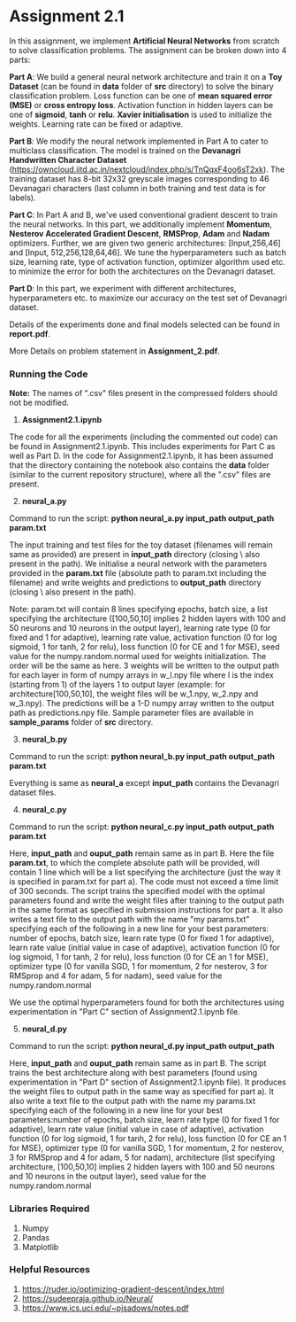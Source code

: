 # Assignment 2.1

In this assignment, we implement **Artificial Neural Networks** from scratch to solve classification problems. The assignment can be broken down into 4 parts:

**Part A**: We build a general neural network architecture and train it on a **Toy Dataset** (can be found in **data** folder of **src** directory) to solve the binary classification problem. Loss function can be one of **mean squared error (MSE)** or **cross entropy loss**. Activation function in hidden layers can be one of **sigmoid**, **tanh** or **relu**. **Xavier initialisation** is used to initialize the weights. Learning rate can be fixed or adaptive.

**Part B**: We modify the neural network implemented in Part A to cater to multiclass classification. The model is trained on the **Devanagri Handwritten Character Dataset** (https://owncloud.iitd.ac.in/nextcloud/index.php/s/TnQqxF4oo6sT2xk). The training dataset has 8-bit 32x32 greyscale images corresponding to 46
Devanagari characters (last column in both training and test data is for labels). 

**Part C**: In Part A and B, we've used conventional gradient descent to train the neural networks. In this part, we additionally implement **Momentum**, **Nesterov Accelerated Gradient Descent**, **RMSProp**, **Adam** and **Nadam** optimizers. Further, we are given two generic architectures: \[Input,256,46]  and \[Input, 512,256,128,64,46]. We tune the hyperparameters such as batch size, learning rate, type of activation function, optimizer algorithm used etc. to minimize the error for both the architectures on the Devanagri dataset. 

**Part D**: In this part, we experiment with different architectures, hyperparameters etc. to maximize our accuracy on the test set of Devanagri dataset.

Details of the experiments done and final models selected can be found in **report.pdf**.

More Details on problem statement in **Assignment_2.pdf**.

### Running the Code

**Note:** The names of ".csv" files present in the compressed folders should not be modified.

1. **Assignment2.1.ipynb**

The code for all the experiments (including the commented out code) can be found in Assignment2.1.ipynb. This includes experiments for Part C as well as Part D. In the code for Assignment2.1.ipynb, it has been assumed that the directory containing the notebook also contains the **data** folder (similar to the current repository structure), where all the ".csv" files are present. 


2. **neural_a.py**

Command to run the script: **python neural_a.py input_path output_path param.txt**

The input training and test files for the toy dataset (filenames will remain same as provided) are present in **input_path** directory (closing \ also present in the path). We initialise a neural network with the parameters provided in the **param.txt** file (absolute path to param.txt including the filename) and write weights and predictions to **output_path** directory (closing \ also present in the path).

Note: param.txt will contain 8 lines specifying epochs, batch size, a list specifying the architecture ([100,50,10] implies 2 hidden layers with 100 and 50 neurons and 10 neurons in the output layer), learning rate type (0 for fixed and 1 for adaptive), learning rate value, activation function (0 for log sigmoid, 1 for tanh, 2 for relu), loss function (0 for CE and 1 for MSE), seed value for the numpy.random.normal used for weights initialization. The order will be the same as here. 3 weights will be written to the output path for each layer in form of numpy arrays in w_l.npy file where l is the index (starting from 1) of the layers 1 to output layer (example: for architecture[100,50,10], the weight files will be w_1.npy, w_2.npy and w_3.npy). The predictions will be a 1-D numpy array written to the output path as predictions.npy file. Sample parameter files are available in **sample_params** folder of **src** directory.


3. **neural_b.py**

Command to run the script: **python neural_b.py input_path output_path param.txt**

Everything is same as **neural_a** except **input_path** contains the Devanagri dataset files.


4) **neural_c.py**

Command to run the script: **python neural_c.py input_path output_path param.txt**

Here, **input_path** and **ouput_path** remain same as in part B. Here the file **param.txt**, to which the complete absolute path will be provided, will contain 1 line which will be a list specifying the architecture (just the way it is specified in param.txt for part a). The code must not exceed a time limit of 300 seconds. The script trains the specified model with the optimal parameters found and write the weight files after training to the output path in the same format as specified in submission instructions for part a. It also writes a text file to the output path with the name "my params.txt" specifying each of the following in a new line for your best parameters: number of epochs, batch size, learn rate type (0 for fixed 1 for adaptive), learn rate value (initial value in case of adaptive), activation function (0 for log sigmoid, 1 for tanh, 2 for relu), loss function (0 for CE an 1 for MSE), optimizer type (0 for vanilla SGD, 1 for momentum, 2 for nesterov, 3 for RMSprop and 4 for adam, 5 for nadam), seed value for the numpy.random.normal

We use the optimal hyperparameters found for both the architectures using experimentation in "Part C" section of Assignment2.1.ipynb file. 


5) **neural_d.py**

Command to run the script: **python neural_d.py input_path output_path**

Here, **input_path** and **ouput_path** remain same as in part B. The script trains the best architecture along with
best parameters (found using experimentation in "Part D" section of Assignment2.1.ipynb file). It produces the weight files to output path in the same way as specified for part a). It also write a text file to the output path with the name my params.txt specifying each of the
following in a new line for your best parameters:number of epochs, batch size, learn rate type (0 for fixed 1 for adaptive), learn rate value (initial value in case of adaptive), activation function (0 for log sigmoid, 1 for tanh, 2 for relu), loss function (0 for CE an 1 for MSE), optimizer type (0 for vanilla SGD, 1 for momentum, 2 for nesterov, 3 for RMSprop and 4 for adam, 5 for nadam), architecture (list specifying architecture, [100,50,10] implies 2 hidden layers with 100 and 50 neurons and 10 neurons in the output layer), seed value for the numpy.random.normal


### Libraries Required

1. Numpy
2. Pandas
3. Matplotlib



### Helpful Resources 

1. https://ruder.io/optimizing-gradient-descent/index.html
2. https://sudeepraja.github.io/Neural/
3. https://www.ics.uci.edu/~pjsadows/notes.pdf


